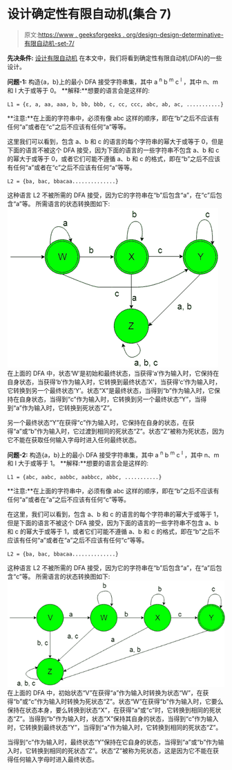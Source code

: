 # 设计确定性有限自动机(集合 7)

> 原文:[https://www . geeksforgeeks . org/design-design-determinative-有限自动机-set-7/](https://www.geeksforgeeks.org/designing-deterministic-finite-automata-set-7/)

**先决条件:** [设计有限自动机](https://www.geeksforgeeks.org/designing-finite-automata-from-regular-expression/)
在本文中，我们将看到确定性有限自动机(DFA)的一些设计。

**问题-1:** 构造{a，b}上的最小 DFA 接受字符串集，其中 a <sup>n</sup> b <sup>m</sup> c <sup>l</sup> ，其中 n、m 和 l 大于或等于 0。
**解释:**想要的语言会是这样的:

```
L1 = {ε, a, aa, aaa, b, bb, bbb, c, cc, ccc, abc, ab, ac, ...........}
```

**注意:**在上面的字符串中，必须有像 abc 这样的顺序，即在“b”之后不应该有任何“a”或者在“c”之后不应该有任何“a”等等。

这里我们可以看到，包含 a、b 和 c 的语言的每个字符串的幂大于或等于 0，但是下面的语言不被这个 DFA 接受，因为下面的语言的一些字符串不包含 a、b 和 c 的幂大于或等于 0，或者它们可能不遵循 a、b 和 c 的格式，即在“b”之后不应该有任何“a”或者在“c”之后不应该有任何“a”等等。

```
L2 = {ba, bac, bbacaa..............}
```

这种语言 L2 不被所需的 DFA 接受，因为它的字符串在“b”后包含“a”，在“c”后包含“a”等。
所需语言的状态转换图如下:
![](img/f3685b32093bd7c546638fcf119b655f.png)
在上面的 DFA 中，状态‘W’是初始和最终状态，当获得‘a’作为输入时，它保持在自身状态，当获得‘b’作为输入时，它转换到最终状态‘X’，当获得‘c’作为输入时，它转换到另一个最终状态‘Y’。状态“X”是最终状态，当得到“b”作为输入时，它保持在自身状态，当得到“c”作为输入时，它转换到另一个最终状态“Y”，当得到“a”作为输入时，它转换到死状态“Z”。

另一个最终状态“Y”在获得“c”作为输入时，它保持在自身的状态，在获得“a”或“b”作为输入时，它过渡到相同的死状态“Z”。状态“Z”被称为死状态，因为它不能在获取任何输入字母时进入任何最终状态。

**问题-2:** 构造{a，b}上的最小 DFA 接受字符串集，其中 a <sup>n</sup> b <sup>m</sup> c <sup>l</sup> ，其中 n、m 和 l 大于或等于 1。
**解释:**想要的语言会是这样的:

```
L1 = {abc, aabc, aabbc, aabbcc, abbc, ...........}
```

**注意:**在上面的字符串中，必须有像 abc 这样的顺序，即在“b”之后不应该有任何“a”或者在“a”之后不应该有任何“c”等等。

在这里，我们可以看到，包含 a、b 和 c 的语言的每个字符串的幂大于或等于 1，但是下面的语言不被这个 DFA 接受，因为下面的语言的一些字符串不包含 a、b 和 c 的幂大于或等于 1，或者它们可能不遵循 a、b 和 c 的格式，即在“b”之后不应该有任何“a”或者在“a”之后不应该有任何“c”等等。

```
L2 = {ba, bac, bbacaa..............}
```

这种语言 L2 不被所需的 DFA 接受，因为它的字符串在“b”后包含“a”，在“a”后包含“c”等。
所需语言的状态转换图如下:
![](img/aacf64f12312372f0ed21e1a9ebd7828.png)
在上面的 DFA 中，初始状态“V”在获得“a”作为输入时转换为状态“W”，在获得“b”或“c”作为输入时转换为死状态“Z”。状态“W”在获得“b”作为输入时，它要么保持在状态本身，要么转换到状态“X”，在获得“a”或“c”时，它转换到相同的死状态“Z”。当得到“b”作为输入时，状态“X”保持其自身的状态，当得到“c”作为输入时，它转换到最终状态“Y”，当得到“a”作为输入时，它转换到相同的死状态“Z”。

当得到“c”作为输入时，最终状态“Y”保持在它自身的状态，当得到“a”或“b”作为输入时，它转换到相同的死状态“Z”。状态“Z”被称为死状态，这是因为它不能在获得任何输入字母时进入最终状态。